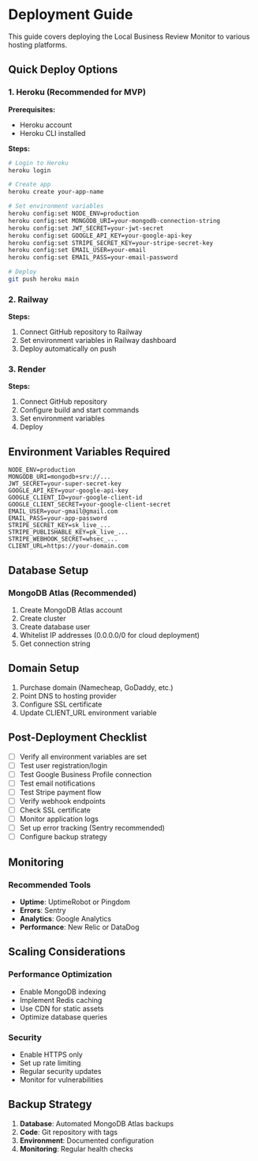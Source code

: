 # Deployment Guide

This guide covers deploying the Local Business Review Monitor to various hosting platforms.

## Quick Deploy Options

### 1. Heroku (Recommended for MVP)

**Prerequisites:**
- Heroku account
- Heroku CLI installed

**Steps:**
```bash
# Login to Heroku
heroku login

# Create app
heroku create your-app-name

# Set environment variables
heroku config:set NODE_ENV=production
heroku config:set MONGODB_URI=your-mongodb-connection-string
heroku config:set JWT_SECRET=your-jwt-secret
heroku config:set GOOGLE_API_KEY=your-google-api-key
heroku config:set STRIPE_SECRET_KEY=your-stripe-secret-key
heroku config:set EMAIL_USER=your-email
heroku config:set EMAIL_PASS=your-email-password

# Deploy
git push heroku main
```

### 2. Railway

**Steps:**
1. Connect GitHub repository to Railway
2. Set environment variables in Railway dashboard
3. Deploy automatically on push

### 3. Render

**Steps:**
1. Connect GitHub repository
2. Configure build and start commands
3. Set environment variables
4. Deploy

## Environment Variables Required

```env
NODE_ENV=production
MONGODB_URI=mongodb+srv://...
JWT_SECRET=your-super-secret-key
GOOGLE_API_KEY=your-google-api-key
GOOGLE_CLIENT_ID=your-google-client-id
GOOGLE_CLIENT_SECRET=your-google-client-secret
EMAIL_USER=your-gmail@gmail.com
EMAIL_PASS=your-app-password
STRIPE_SECRET_KEY=sk_live_...
STRIPE_PUBLISHABLE_KEY=pk_live_...
STRIPE_WEBHOOK_SECRET=whsec_...
CLIENT_URL=https://your-domain.com
```

## Database Setup

### MongoDB Atlas (Recommended)
1. Create MongoDB Atlas account
2. Create cluster
3. Create database user
4. Whitelist IP addresses (0.0.0.0/0 for cloud deployment)
5. Get connection string

## Domain Setup

1. Purchase domain (Namecheap, GoDaddy, etc.)
2. Point DNS to hosting provider
3. Configure SSL certificate
4. Update CLIENT_URL environment variable

## Post-Deployment Checklist

- [ ] Verify all environment variables are set
- [ ] Test user registration/login
- [ ] Test Google Business Profile connection
- [ ] Test email notifications
- [ ] Test Stripe payment flow
- [ ] Verify webhook endpoints
- [ ] Check SSL certificate
- [ ] Monitor application logs
- [ ] Set up error tracking (Sentry recommended)
- [ ] Configure backup strategy

## Monitoring

### Recommended Tools
- **Uptime**: UptimeRobot or Pingdom
- **Errors**: Sentry
- **Analytics**: Google Analytics
- **Performance**: New Relic or DataDog

## Scaling Considerations

### Performance Optimization
- Enable MongoDB indexing
- Implement Redis caching
- Use CDN for static assets
- Optimize database queries

### Security
- Enable HTTPS only
- Set up rate limiting
- Regular security updates
- Monitor for vulnerabilities

## Backup Strategy

1. **Database**: Automated MongoDB Atlas backups
2. **Code**: Git repository with tags
3. **Environment**: Documented configuration
4. **Monitoring**: Regular health checks
